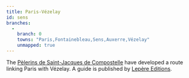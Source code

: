 ```yaml
---
title: Paris-Vézelay
id: sens
branches:
  -
    branch: 0
    towns: "Paris,Fontainebleau,Sens,Auxerre,Vézelay"
    unmapped: true
---
```


The [Pèlerins de Saint-Jacques de Compostelle][0] have developed a route linking Paris with Vézelay. A guide is published by [Lepère Editions][1].

[0]: http://www.paris-vezelay-compostelle.org/
[1]: http://www.chemin-compostelle.fr/boutique/france/paris-vezelay/
